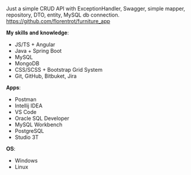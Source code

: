 Just a simple CRUD API with ExceptionHandler, Swagger, simple mapper, repository, DTO, entity, MySQL db connection.
https://github.com/florentrot/furniture_app

𝐌𝐲 𝐬𝐤𝐢𝐥𝐥𝐬 𝐚𝐧𝐝 𝐤𝐧𝐨𝐰𝐥𝐞𝐝𝐠𝐞:
- JS/TS + Angular
- Java + Spring Boot
- MySQL
- MongoDB
- CSS/SCSS + Bootstrap Grid System
- Git, GitHub, Bitbuket, Jira

𝐀𝐩𝐩𝐬:
- Postman
- Intellij IDEA
- VS Code
- Oracle SQL Developer
- MySQL Workbench
- PostgreSQL
- Studio 3T

𝐎𝐒:
- Windows
- Linux

